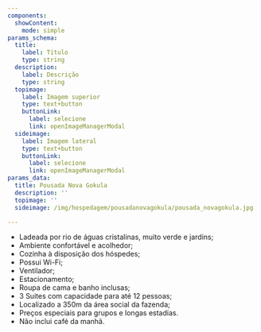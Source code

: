 ```yaml
---
components:
  showContent:
    mode: simple
params_schema:
  title:
    label: Título
    type: string
  description:
    label: Descrição
    type: string
  topimage:
    label: Imagem superior
    type: text+button
    buttonLink:
      label: selecione
      link: openImageManagerModal
  sideimage:
    label: Imagem lateral
    type: text+button
    buttonLink:
      label: selecione
      link: openImageManagerModal
params_data:
  title: Pousada Nova Gokula
  description: ''
  topimage: ''
  sideimage: /img/hospedagem/pousadanovagokula/pousada_novagokula.jpg

---
```


- Ladeada por rio de águas cristalinas, muito verde e jardins;
- Ambiente confortável e acolhedor;
- Cozinha à disposição dos hóspedes;
- Possui Wi-Fi;
- Ventilador;
- Estacionamento;
- Roupa de cama e banho inclusas;
- 3 Suites com capacidade para até 12 pessoas;
- Localizado a 350m da área social da fazenda;
- Preços especiais para grupos e longas estadias.
- Não inclui café da manhã.